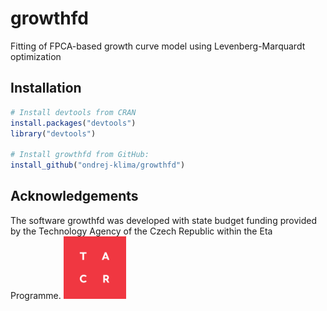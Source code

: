 growthfd
=====
  
Fitting of FPCA-based growth curve model using Levenberg-Marquardt optimization

## Installation

```r
# Install devtools from CRAN
install.packages("devtools")
library("devtools")

# Install growthfd from GitHub:
install_github("ondrej-klima/growthfd")
```

## Acknowledgements
The software growthfd was developed with state budget funding provided 
by the Technology Agency of the Czech Republic within the Eta Programme.
<img src="./docs/images/logo_en_red.png" alt="tacr" width="100" height="100" />
